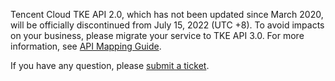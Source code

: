 Tencent Cloud TKE API 2.0, which has not been updated since March 2020, will be officially discontinued from July 15, 2022 (UTC +8). To avoid impacts on your business, please migrate your service to TKE API 3.0. For more information, see [API Mapping Guide](https://www.tencentcloud.com/document/product/457/35699).

If you have any question, please [submit a ticket](https://console.intl.cloud.tencent.com/workorder/category).





